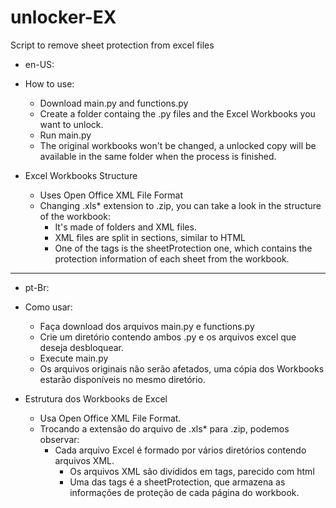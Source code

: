 # unlocker-EX
Script to remove sheet protection from excel files

- en-US:
- How to use:
  - Download main.py and functions.py
  - Create a folder containg the .py files and the Excel Workbooks you want to unlock.
  - Run main.py
  - The original workbooks won't be changed, a unlocked copy will be available in the same folder when the process is finished.



- Excel Workbooks Structure
  - Uses Open Office XML File Format
  - Changing .xls* extension to .zip, you can take a look in the structure of the workbook:
	  - It's made of folders and XML files.
	  - XML files are split in sections, similar to HTML
	  - One of the tags is the sheetProtection one, which contains the protection information of each
	sheet from the workbook.


------------------------------------------------------------- 

- pt-Br:

- Como usar:
  - Faça download dos arquivos main.py e functions.py
  - Crie um diretório contendo ambos .py e os arquivos excel que deseja desbloquear.
  - Execute main.py
  - Os arquivos originais não serão afetados, uma cópia dos Workbooks estarão disponíveis no mesmo diretório.
  

- Estrutura dos Workbooks de Excel
  - Usa Open Office XML File Format.
  - Trocando a extensão do arquivo de .xls* para .zip, podemos 
  observar:
    - Cada arquivo Excel é formado por vários diretórios contendo
	arquivos XML.
	  - Os arquivos XML são divididos em tags, parecido com html
	  - Uma das tags é a sheetProtection, que armazena as informações
	de proteção de cada página do workbook.
